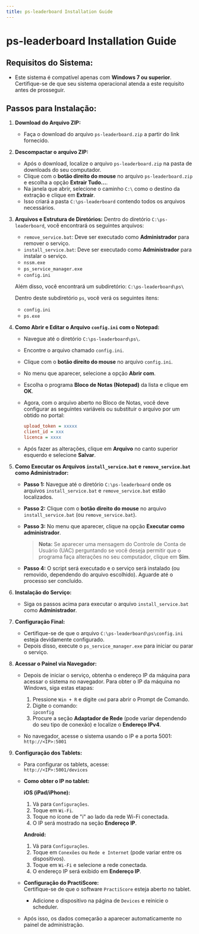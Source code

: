 ```yaml
---
title: ps-leaderboard Installation Guide
---
```

# ps-leaderboard Installation Guide

## Requisitos do Sistema:

- Este sistema é compatível apenas com **Windows 7 ou superior**. Certifique-se de que seu sistema operacional atenda a este requisito antes de prosseguir.

## Passos para Instalação:

1. **Download do Arquivo ZIP:**
   - Faça o download do arquivo `ps-leaderboard.zip` a partir do link fornecido.

2. **Descompactar o arquivo ZIP:**
   - Após o download, localize o arquivo `ps-leaderboard.zip` na pasta de downloads do seu computador.
   - Clique com o **botão direito do mouse** no arquivo `ps-leaderboard.zip` e escolha a opção **Extrair Tudo...**.
   - Na janela que abrir, selecione o caminho `C:\` como o destino da extração e clique em **Extrair**.
   - Isso criará a pasta `C:\ps-leaderboard` contendo todos os arquivos necessários.

3. **Arquivos e Estrutura de Diretórios:**
   Dentro do diretório `C:\ps-leaderboard`, você encontrará os seguintes arquivos:

   - `remove_service.bat`: Deve ser executado como **Administrador** para remover o serviço.
   - `install_service.bat`: Deve ser executado como **Administrador** para instalar o serviço.
   - `nssm.exe`
   - `ps_service_manager.exe`
   - `config.ini`

   Além disso, você encontrará um subdiretório:
   `C:\ps-leaderboard\ps\`

   Dentro deste subdiretório `ps`, você verá os seguintes itens:
   
   - `config.ini`
   - `ps.exe`

4. **Como Abrir e Editar o Arquivo `config.ini` com o Notepad:**
   - Navegue até o diretório `C:\ps-leaderboard\ps\`.
   - Encontre o arquivo chamado `config.ini`.
   - Clique com o **botão direito do mouse** no arquivo `config.ini`.
   - No menu que aparecer, selecione a opção **Abrir com**.
   - Escolha o programa **Bloco de Notas (Notepad)** da lista e clique em **OK**.

   - Agora, com o arquivo aberto no Bloco de Notas, você deve configurar as seguintes variáveis ou substituir o arquivo por um obtido no portal:
   
     ```ini
     upload_token = xxxxx
     client_id = xxx
     licenca = xxxx
     ```

   - Após fazer as alterações, clique em **Arquivo** no canto superior esquerdo e selecione **Salvar**.

5. **Como Executar os Arquivos `install_service.bat` e `remove_service.bat` como Administrador:**

   - **Passo 1:** Navegue até o diretório `C:\ps-leaderboard` onde os arquivos `install_service.bat` e `remove_service.bat` estão localizados.
   - **Passo 2:** Clique com o **botão direito do mouse** no arquivo `install_service.bat` (ou `remove_service.bat`).
   - **Passo 3:** No menu que aparecer, clique na opção **Executar como administrador**.
   
     > **Nota:** Se aparecer uma mensagem do Controle de Conta de Usuário (UAC) perguntando se você deseja permitir que o programa faça alterações no seu computador, clique em **Sim**.

   - **Passo 4:** O script será executado e o serviço será instalado (ou removido, dependendo do arquivo escolhido). Aguarde até o processo ser concluído.

6. **Instalação do Serviço:**
   - Siga os passos acima para executar o arquivo `install_service.bat` como **Administrador**.

7. **Configuração Final:**
   - Certifique-se de que o arquivo `C:\ps-leaderboard\ps\config.ini` esteja devidamente configurado.
   - Depois disso, execute o `ps_service_manager.exe` para iniciar ou parar o serviço.

8. **Acessar o Painel via Navegador:**
   - Depois de iniciar o serviço, obtenha o endereço IP da máquina para acessar o sistema no navegador. Para obter o IP da máquina no Windows, siga estas etapas:
   
     1. Pressione `Win + R` e digite `cmd` para abrir o Prompt de Comando.
     2. Digite o comando:  
        `ipconfig`
     3. Procure a seção **Adaptador de Rede** (pode variar dependendo do seu tipo de conexão) e localize o **Endereço IPv4**.

   - No navegador, acesse o sistema usando o IP e a porta 5001:  
     `http://<IP>:5001`

9. **Configuração dos Tablets:**
   - Para configurar os tablets, acesse:  
     `http://<IP>:5001/devices`
   
   - **Como obter o IP no tablet:**
     
     **iOS (iPad/iPhone):**
     1. Vá para `Configurações`.
     2. Toque em `Wi-Fi`.
     3. Toque no ícone de "i" ao lado da rede Wi-Fi conectada.
     4. O IP será mostrado na seção **Endereço IP**.
   
     **Android:**
     1. Vá para `Configurações`.
     2. Toque em `Conexões` ou `Rede e Internet` (pode variar entre os dispositivos).
     3. Toque em `Wi-Fi` e selecione a rede conectada.
     4. O endereço IP será exibido em **Endereço IP**.

   - **Configuração do PractiScore:**  
     Certifique-se de que o software `PractiScore` esteja aberto no tablet.
     - Adicione o dispositivo na página de `Devices` e reinicie o scheduler.
   
   - Após isso, os dados começarão a aparecer automaticamente no painel de administração.
